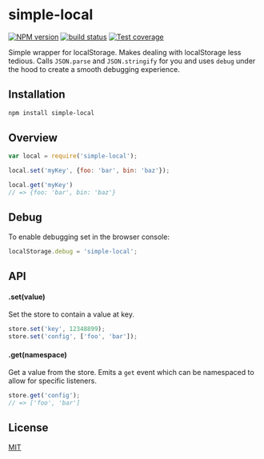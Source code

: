 # simple-local
[![NPM version][npm-image]][npm-url]
[![build status][travis-image]][travis-url]
[![Test coverage][coveralls-image]][coveralls-url]

Simple wrapper for localStorage. Makes dealing with localStorage
less tedious. Calls `JSON.parse` and `JSON.stringify` for you and uses `debug`
under the hood to create a smooth debugging experience.

## Installation
```bash
npm install simple-local
```

## Overview
```js
var local = require('simple-local');

local.set('myKey', {foo: 'bar', bin: 'baz'});

local.get('myKey')
// => {foo: 'bar', bin: 'baz'}
```

## Debug
To enable debugging set in the browser console:
```js
localStorage.debug = 'simple-local';
```

## API
#### .set(value)
Set the store to contain a value at key.
```js
store.set('key', 12348899);
store.set('config', ['foo', 'bar']);
```

#### .get(namespace)
Get a value from the store. Emits a `get` event which can
be namespaced to allow for specific listeners.
```js
store.get('config');
// => ['foo', 'bar']
```

## License
[MIT](https://tldrlegal.com/license/mit-license)

[npm-image]: https://img.shields.io/npm/v/simple-local.svg?style=flat-square
[npm-url]: https://npmjs.org/package/simple-local
[travis-image]: https://img.shields.io/travis/npm-dom/simple-local.svg?style=flat-square
[travis-url]: https://travis-ci.org/npm-dom/simple-local
[coveralls-image]: https://img.shields.io/coveralls/npm-dom/simple-local.svg?style=flat-square
[coveralls-url]: https://coveralls.io/r/npm-dom/simple-local?branch=master
